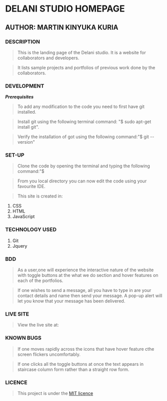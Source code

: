 # DELANI STUDIO HOMEPAGE

## AUTHOR: MARTIN KINYUKA KURIA

### **DESCRIPTION**

>This is the landing page of the Delani studio. It is a website for collaborators and developers.

>It lists sample projects and portfolios of previous work done by the collaborators.

### **DEVELOPMENT**

*__Prerequisites__*

>To add any modification to the code you need to first have git installed. 

>Install git using the following terminal command: "$ sudo apt-get install git". 

>Verify the installation of got using the following command:"$ git --version"


### SET-UP

>Clone the code by opening the terminal and typing the following command:"$ 

>From you local directory you can now edit the code using your favourite IDE.

>This site is created in:

1. CSS
2. HTML
3. JavaScript

### TECHNOLOGY USED

1. Git
2. Jquery

### BDD
>As a user,one will experience the interactive nature of the website with toggle buttons at the what we do section and hover features on each of the portfolios.

>If one wishes to send a message, all you have to type in are your contact details and name then send your message. A pop-up alert will let you know that your message has been delivered.

### LIVE SITE

>View the live site at:

### KNOWN BUGS

>If one moves rapidly across the icons that have hover feature cthe screen flickers uncomfortably.

>If one clicks all the toggle buttons at once the text appears in staircase column form rather than a straight row form.

### LICENCE

>This project is under the [MIT licence](licence)